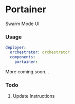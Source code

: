 # Portainer
Swarm Mode UI

### Usage

```yaml
deployer:
  orchestrator: orchestrator
  components:
    portainer:
```
More coming soon...

### Todo
1. Update Instructions

